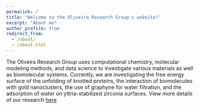 ```yaml
---
permalink: /
title: "Welcome to the Oliveira Research Group's website!"
excerpt: "About me"
author_profile: true
redirect_from: 
  - /about/
  - /about.html
---
```

The Oliveira Research Group uses computational chemistry, molecular modeling methods, and data science to investigate various materials as well as biomolecular systems. Currently, we are investigating the free energy surface of the unfolding of knotted proteins, the interaction of biomolecules with gold nanoclusters, the use of graphyne for water filtration, and the adsorption of water on yttria-stabilized zirconia surfaces. View more details of our research [here](research.md)



 
